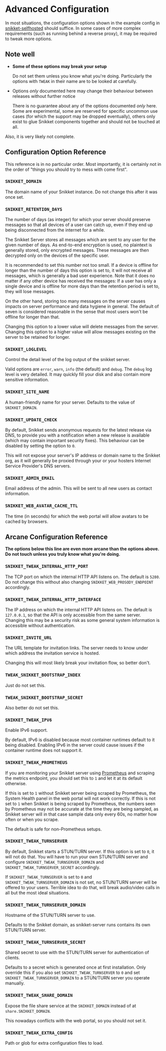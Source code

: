 # Advanced Configuration

In most situations, the configuration options shown in the example config in
[snikket-selfhosted](https://github.com/snikket-im/snikket-selfhosted/blob/main/snikket.conf.example) should suffice. In some cases of more complex requirements (such as running behind a reverse proxy), it may be required to tweak more options.

## Note well

- **Some of these options may break your setup**

  Do not set them unless you know what you're doing. Particularly the options with `TWEAK` in their name are to be looked at carefully.

- Options *only* documented here may change their behaviour between releases without further notice

  There is no guarantee about any of the options documented *only* here. Some are experimental, some are reserved for specific uncommon use cases (for which the support may be dropped eventually), others only exist to glue Snikket components together and should not be touched at all.

Also, it is very likely not complete.

## Configuration Option Reference

This reference is in no particular order. Most importantly, it is certainly not in the order of "things you should try to mess with come first".

### `SNIKKET_DOMAIN`

The domain name of your Snikket instance. Do not change this after it was once set.

### `SNIKKET_RETENTION_DAYS`

The number of days (as integer) for which your server should preserve messages so that all devices of a user can catch up, even if they end up being disconnected from the internet for a while.

The Snikket Server stores all messages which are sent to any user for the given number of days. As end-to-end encryption is used, no plaintext is generally stored, only encrypted messages. These messages are then decrypted only on the devices of the specific user.

It is recommended to set this number not too small. If a device is offline for longer than the number of days this option is set to, it will not receive all messages, which is generally a bad user experience. Note that it does no matter if any other device has received the messages: If a user has only a single device and is offline for more days than the retention period is set to, they will lose messages.

On the other hand, storing too many messages on the server causes impacts on server performance and data hygiene in general. The default of seven is considered reasonable in the sense that most users won't be offline for longer than that.

Changing this option to a lower value will delete messages from the server. Changing this option to a higher value will allow messages existing on the server to be retained for longer.

### `SNIKKET_LOGLEVEL`

Control the detail level of the log output of the snikket server.

Valid options are `error`, `warn`, `info` (the default) and `debug`. The `debug` log level is very detailed. It may quickly fill your disk and also contain more sensitive information.

### `SNIKKET_SITE_NAME`

A human-friendly name for your server. Defaults to the value of `SNIKKET_DOMAIN`.

### `SNIKKET_UPDATE_CHECK`

By default, Snikket sends anonymous requests for the latest release via DNS, to provide you with a notification when a new release is available (which may contain important security fixes). This behaviour can be disabled by setting the option to `0`.

This will not expose your server's IP address or domain name to the Snikket org, as it will generally be proxied through your or your hosters Internet Service Provider's DNS servers.

### `SNIKKET_ADMIN_EMAIL`

Email address of the admin. This will be sent to all new users as contact information.

### `SNIKKET_WEB_AVATAR_CACHE_TTL`

The time (in seconds) for which the web portal will allow avatars to be cached by browsers.


## Arcane Configuration Reference

**The options below this line are even more arcane than the options above. Do not touch unless you truly know what you're doing.**

### `SNIKKET_TWEAK_INTERNAL_HTTP_PORT`

The TCP port on which the internal HTTP API listens on. The default is `5280`. Do not change this without also changing `SNIKKET_WEB_PROSODY_ENDPOINT` accordingly.

### `SNIKKET_TWEAK_INTERNAL_HTTP_INTERFACE`

The IP address on which the internal HTTP API listens on. The default is `127.0.0.1`, so that the API is only accessible from the same server. Changing this may be a security risk as some general system information is accessible without authentication.

### `SNIKKET_INVITE_URL`

The URL template for invitation links. The server needs to know under which address the invitation service is hosted.

Changing this will most likely break your invitation flow, so better don't.

### `TWEAK_SNIKKET_BOOTSTRAP_INDEX`

Just do not set this.

### `TWEAK_SNIKKET_BOOTSTRAP_SECRET`

Also better do not set this.

### `SNIKKET_TWEAK_IPV6`

Enable IPv6 support.

By default, IPv6 is disabled because most container runtimes default to it being disabled. Enabling IPv6 in the server could cause issues if the container runtime does not support it.

### `SNIKKET_TWEAK_PROMETHEUS`

If you are monitoring your Snikket server using [Prometheus](https://prometheus.io/) and scraping the metrics endpoint, you should set this to `1` and let it at its default otherwise.

If this is set to `1` without Snikket server being scraped by Prometheus, the System Health panel in the web portal will not work correctly. If this is not set to `1` when Snikket is being scraped by Prometheus, the numbers seen by Prometheus may not be accurate at the time they are being sampled, as Snikket server will in that case sample data only every 60s, no matter how often or when you scrape.

The default is safe for non-Prometheus setups.

### `SNIKKET_TWEAK_TURNSERVER`

By default, Snikket starts a STUN/TURN server. If this option is set to `0`, it will not do that. You will have to run your own STUN/TURN server and configure `SNIKKET_TWEAK_TURNSERVER_DOMAIN` and `SNIKKET_TWEAK_TURNSERVER_SECRET` accordingly.

If `SNIKKET_TWEAK_TURNSERVER` is set to `0` and `SNIKKET_TWEAK_TURNSERVER_DOMAIN` is not set, no STUN/TURN server will be offered to your users. Terrible idea to do that, will break audio/video calls in all but the most ideal situations.

### `SNIKKET_TWEAK_TURNSERVER_DOMAIN`

Hostname of the STUN/TURN server to use.

Defaults to the Snikket domain, as snikket-server runs contains its own STUN/TURN server.

### `SNIKKET_TWEAK_TURNSERVER_SECRET`

Shared secret to use with the STUN/TURN server for authentication of clients.

Defaults to a secret which is generated once at first installation. Only override this if you also set `SNIKKET_TWEAK_TURNSERVER` to `0` and set `SNIKKET_TWEAK_TURNSERVER_DOMAIN` to a STUN/TURN server you operate manually.

### `SNIKKET_TWEAK_SHARE_DOMAIN`

Expose the file share service at the `SNIKKET_DOMAIN` instead of at `share.SNIKKET_DOMAIN`.

This nowadays conflicts with the web portal, so you should not set it.

### `SNIKKET_TWEAK_EXTRA_CONFIG`

Path or glob for extra configuration files to load.
